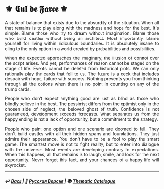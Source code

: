 # ⚜️ 𝕮𝖚𝖑 𝖉𝖊 𝕱𝖆𝖗𝖈𝖊 ⚜️

<p align="justify">A state of balance that exists due to the absurdity of the situation. When all that remains is to play along with the madness and hope for the best. It's simple. Blame those who try to dream without imagination. Blame those who build castles without being an architect. Most importantly, blame yourself for living within ridiculous boundaries. It is absolutely insane to cling to the only option in a world created by probabilities and possibilities.</p>

<p align="justify">When the expected approaches the imaginary, the illusion of control over the script arises. And yet, performances of reason cannot be staged on the stage of life. Events cannot be deleted from historical plots. We can only rationally play the cards that fell to us. The future is a deck that includes despair with hope, failure with success. Nothing prevents you from thinking through all the options when there is no point in counting on any of the trump cards.</p>

<p align="justify">People who don't expect anything good are just as blind as those who blindly believe in the best. The pessimist differs from the optimist only in the chosen side of neglect, the beloved ghost of truth. Confidence is not guaranteed, development exceeds forecasts. What separates us from the happy ending is not a lack of opportunity, but a commitment to the strategy.</p>

<p align="justify">People who paint one option and one scenario are doomed to fail. They don't build castles with all their hidden spans and foundations. They just admire their appearance. You don't have to be a fool to play the smart game. The smartest move is not to fight reality, but to enter into dialogue with the universe. Most events are developing contrary to expectations. When this happens, all that remains is to laugh, smile, and look for the next opportunity. Never forget this fact, and your chances of a happy life will skyrocket.</p>

***

##### ↩️ [Back](index.md) | 🌻 [Русская Версия](cul_de_farce-2.md) | 📚 [Thematic Catalogue](index_t.md)


